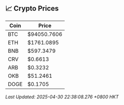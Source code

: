 ## 📈 Crypto Prices

| Coin | Price |
| ---- | ----- |
| BTC | $94050.7606 |
| ETH | $1761.0895 |
| BNB | $597.3479 |
| CRV | $0.6613 |
| ARB | $0.3232 |
| OKB | $51.2461 |
| DOGE | $0.1705 |

_Last Updated: 2025-04-30 22:38:08.276 +0800 HKT_
